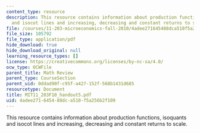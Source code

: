 ```yaml
---
content_type: resource
description: This resource contains information about production functions, isoquants
  and isocot lines and increasing, decreasing and constant returns to scale.
file: /courses/11-203-microeconomics-fall-2010/4adee271645488dca510f5a256b2f109_MIT11_203F10_handout5.pdf
file_size: 105792
file_type: application/pdf
hide_download: true
hide_download_original: null
learning_resource_types: []
license: https://creativecommons.org/licenses/by-nc-sa/4.0/
ocw_type: OCWFile
parent_title: Math Review
parent_type: CourseSection
parent_uid: 0ddad90f-c95f-a427-152f-568b1431d685
resourcetype: Document
title: MIT11_203F10_handout5.pdf
uid: 4adee271-6454-88dc-a510-f5a256b2f109
---
```

This resource contains information about production functions, isoquants and isocot lines and increasing, decreasing and constant returns to scale.